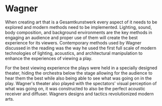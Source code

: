 # **Wagner**

When creating art that is a Gesamtkunstwerk every aspect of it needs to be explored and modern methods need to be implemented. Lighting, sound, body composition, and background environments are the key methods in engaging an audience and proper use of them will create the best experience for its viewers. Contemporary methods used by Wagner discussed in the reading was the way he used the first full scale of modern technologies of lighting, acoustics, and architectural manipulation to enhance the experiences of viewing a play.

For the best viewing experience the plays were held in a specially designed theater, hiding the orchestra below the stage allowing for the audience to hear them the best while also being able to see what was going on in the play. Wagner's theater also played with the spectators' visual perception of what was going on, it was constructed to also be the perfect acoustic receiver and diffuser. Wagners designs and tactics revolutionized modern arts.

<!--     /\
       ||
      ====
      |  |
      |  |
      ====
      XXXX
      |\/|
      |/\|
      |\/|
      |/\|
      |\/|
      |/\|
     /____\
     |    |
     |    |
    /      \
   /        \
  /          \
 /            \
/              \
------------------>

